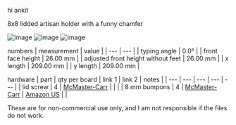 hi ankit 

8x8 lidded artisan holder with a funny chamfer 

![image](https://user-images.githubusercontent.com/66137164/210162637-d1edd989-0ae2-40fe-bc1d-7842fb3a6b5d.png)
![image](https://user-images.githubusercontent.com/66137164/210162643-ec5794e6-8315-423f-bfec-d2b2022b632d.png)
![image](https://user-images.githubusercontent.com/66137164/210162646-410593ac-f3b2-49c6-a847-7a3083a26724.png)

numbers
| measurement | value | 
| --- | --- |
| typing angle | 0.0° |
| front face height | 26.00 mm |
| adjusted front height without feet | 26.00 mm |
| x length | 209.00 mm | 
| y length | 209.00 mm | 

hardware
| part | qty per board | link 1 | link 2 | notes |
| --- | --- | --- | --- | --- | 
| lid screw            | 4 | [McMaster-Carr](https://www.mcmaster.com/92095A456/)       |                                                                | |
| 8 mm bumpons         | 4 | [McMaster-Carr](https://www.mcmaster.com/95495K65/)        | [Amazon US](https://www.amazon.com/gp/product/B01ACPT2LU)      | |

These are for non-commercial use only, and I am not responsible if the files do not work. 
